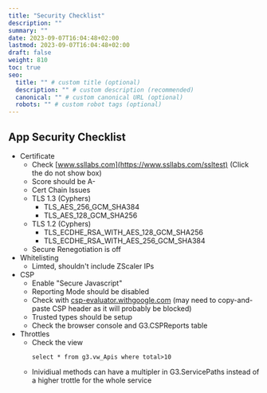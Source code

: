 ```yaml
---
title: "Security Checklist"
description: ""
summary: ""
date: 2023-09-07T16:04:48+02:00
lastmod: 2023-09-07T16:04:48+02:00
draft: false
weight: 810
toc: true
seo:
  title: "" # custom title (optional)
  description: "" # custom description (recommended)
  canonical: "" # custom canonical URL (optional)
  robots: "" # custom robot tags (optional)
---
```



## App Security Checklist

- Certificate
  - Check [www.ssllabs.com](https://www.ssllabs.com/ssltest) (Click the do not show box)
  - Score should be A-
  - Cert Chain Issues
  - TLS 1.3 (Cyphers)
    - TLS_AES_256_GCM_SHA384 
    - TLS_AES_128_GCM_SHA256 
  - TLS 1.2 (Cyphers)
    - TLS_ECDHE_RSA_WITH_AES_128_GCM_SHA256 
    - TLS_ECDHE_RSA_WITH_AES_256_GCM_SHA384
  - Secure Renegotiation is off
- Whitelisting
  - Limted, shouldn't include ZScaler IPs
- CSP 
  - Enable "Secure Javascript"
  - Reporting Mode should be disabled
  - Check with [csp-evaluator.withgoogle.com](https://csp-evaluator.withgoogle.com/) (may need to copy-and-paste CSP header as it will probably be blocked)
  - Trusted types should be setup
  - Check the browser console and G3.CSPReports table
- Throttles
  - Check the view 
    ```
    select * from g3.vw_Apis where total>10
    ```
  - Inividiual methods can have a multipler in G3.ServicePaths instead of a higher trottle for the whole service



